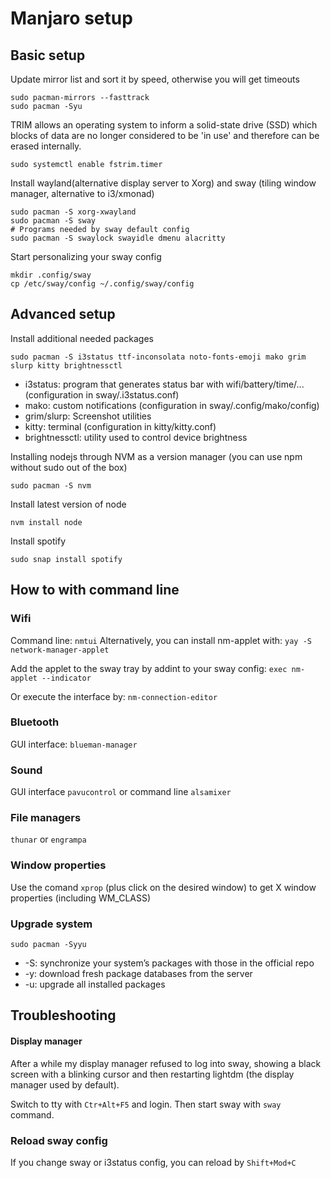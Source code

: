 # Manjaro setup

## Basic setup

Update mirror list and sort it by speed, otherwise you will get timeouts

```
sudo pacman-mirrors --fasttrack
sudo pacman -Syu
```

TRIM allows an operating system to inform a solid-state drive (SSD) which blocks of data are no longer considered to be 'in use' and therefore can be erased internally.

```
sudo systemctl enable fstrim.timer
```

Install wayland(alternative display server to Xorg) and sway (tiling window manager, alternative to i3/xmonad)

```
sudo pacman -S xorg-xwayland
sudo pacman -S sway
# Programs needed by sway default config
sudo pacman -S swaylock swayidle dmenu alacritty
```

Start personalizing your sway config

```
mkdir .config/sway
cp /etc/sway/config ~/.config/sway/config
```


## Advanced setup

Install additional needed packages

`sudo pacman -S i3status ttf-inconsolata noto-fonts-emoji mako grim slurp kitty brightnessctl`

* i3status: program that generates status bar with wifi/battery/time/... (configuration in sway/.i3status.conf)
* mako: custom notifications (configuration in sway/.config/mako/config)
* grim/slurp: Screenshot utilities
* kitty: terminal (configuration in kitty/kitty.conf)
* brightnessctl: utility used to control device brightness


Installing nodejs through NVM as a version manager (you can use npm without sudo out of the box)

`sudo pacman -S nvm`

Install latest version of node

`nvm install node`

Install spotify

`sudo snap install spotify`


## How to with command line

### Wifi

Command line: `nmtui`
Alternatively, you can install nm-applet with:
`yay -S network-manager-applet`

Add the applet to the sway tray by addint to your sway config:
`exec nm-applet --indicator`

Or execute the interface by:
 `nm-connection-editor`

### Bluetooth

GUI interface: `blueman-manager`

### Sound

GUI interface `pavucontrol` or command line `alsamixer`

### File managers

`thunar` or `engrampa`

### Window properties

Use the comand `xprop` (plus click on the desired window) to get X window properties (including WM_CLASS)


### Upgrade system

`sudo pacman -Syyu`

* -S: synchronize your system’s packages with those in the official repo
* -y: download fresh package databases from the server
* -u: upgrade all installed packages


## Troubleshooting

#### Display manager

After a while my display manager refused to log into sway, showing a black screen with a blinking cursor and then restarting lightdm (the display manager used by default).

Switch to tty with `Ctr+Alt+F5` and login. Then start sway with `sway` command.

### Reload sway config

If you change sway or i3status config, you can reload by `Shift+Mod+C`
